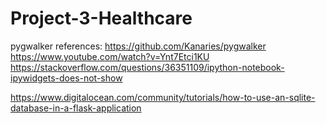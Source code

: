 # Project-3-Healthcare
 

pygwalker references:
https://github.com/Kanaries/pygwalker
https://www.youtube.com/watch?v=Ynt7Etci1KU
https://stackoverflow.com/questions/36351109/ipython-notebook-ipywidgets-does-not-show

https://www.digitalocean.com/community/tutorials/how-to-use-an-sqlite-database-in-a-flask-application
